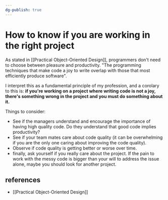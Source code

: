 ```yaml
---
dg-publish: true
---
```

# How to know if you are working in the right project

As stated in [[Practical Object-Oriented Design]], programmers don't need to choose between pleasure and productivity. "The programming techniques that make code a joy to write overlap with those that most efficiently produce software".

I interpret this as a fundamental principle of my profession, and a corolary to this is: **if you're working on a project where writing code is not a joy, there's something wrong in the project and you must do something about it.**

Things to consider:

- See if the managers understand and encourage the importance of having high quality code. Do they understand that good code implies productivity?
- See if your team mates care about code quality (it can be overwhelming if you are the only one caring about improving the code quality).
- Observe if code quality is getting better or worse over time.
- finally, ask yourself if you really care about the project. If the pain to work with the messy code is bigger than your will to address the issue alone, maybe you should look for another project.


## references

- [[Practical Object-Oriented Design]]